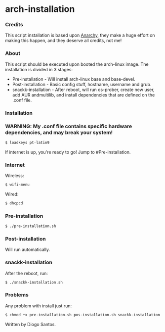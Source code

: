 # arch-installation

### Credits

This script installation is based upon [Anarchy](https://github.com/magnunleno/Anarchy), they make a huge effort on making this happen, and they deserve all credits, not me!

### About

This script should be executed upon booted the arch-linux image. The installation is divided in 3 stages:
* Pre-installation - Will install arch-linux base and base-devel.
* Post-installation - Basic config stuff, hostname, username and grub.
* snackk-installation - After reboot, will run os-prober, create new user, add AUR andmultilib, and install dependencies that are defined on the .conf file.

### Installation
### WARNING: My .conf file contains specific hardware dependencies, and may break your system!

```sh
$ loadkeys pt-latin9
```
If internet is up, you're ready to go! Jump to #Pre-installation.

### Internet
Wireless:
```sh
$ wifi-menu
```

Wired:
```sh
$ dhcpcd
```

 ### Pre-installation
```sh
$ ./pre-installation.sh
```

 ### Post-installation
Will run automatically.

 ### snackk-installation
 After the reboot, run:
```sh
$ ./snackk-installation.sh
```
 
 ### Problems
Any problem with install just run:
```sh
$ chmod +x pre-installation.sh pos-installation.sh snackk-installation.sh
```
  
  Written by Diogo Santos.
